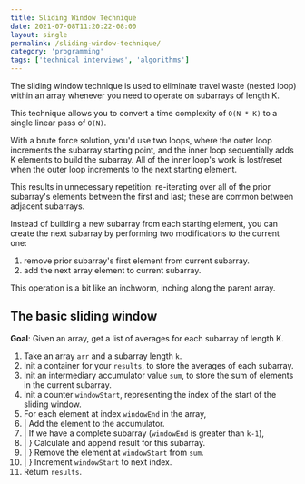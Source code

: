 ```yaml
---
title: Sliding Window Technique
date: 2021-07-08T11:20:22-08:00
layout: single
permalink: /sliding-window-technique/
category: 'programming'
tags: ['technical interviews', 'algorithms']
---
```


The sliding window technique is used to eliminate travel waste (nested loop) within an array whenever you need to operate on subarrays of length K.

This technique allows you to convert a time complexity of `O(N * K)` to a single linear pass of `O(N)`.

With a brute force solution, you'd use two loops, where the outer loop increments the subarray starting point, and the inner loop sequentially adds K elements to build the subarray. All of the inner loop's work is lost/reset when the outer loop increments to the next starting element. 

This results in unnecessary repetition: re-iterating over all of the prior subarray's elements between the first and last; these are common between adjacent subarrays.

Instead of building a new subarray from each starting element, you can create the next subarray by performing two modifications to the current one:
1. remove prior subarray's first element from current subarray.
2. add the next array element to current subarray.

This operation is a bit like an inchworm, inching along the parent array.

## The basic sliding window

**Goal**: Given an array, get a list of averages for each subarray of length K.

1. Take an array `arr` and a subarray length `k`.
2. Init a container for your `results`, to store the averages of each subarray.
3. Init an intermediary accumulator value `sum`, to store the sum of elements in the current subarray.
4. Init a counter `windowStart`, representing the index of the start of the sliding window.
5. For each element at index `windowEnd` in the array,
6. | Add the element to the accumulator.
7. | If we have a complete subarray (`windowEnd` is greater than `k-1`),
8. | } Calculate and append result for this subarray.
9. | } Remove the element at `windowStart` from `sum`.
10. | } Increment `windowStart` to next index.
11. Return `results`.